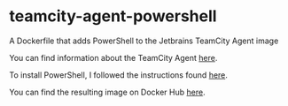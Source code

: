 # teamcity-agent-powershell
A Dockerfile that adds PowerShell to the Jetbrains TeamCity Agent image

You can find information about the TeamCity Agent [here](https://hub.docker.com/r/jetbrains/teamcity-agent/).

To install PowerShell, I followed the instructions found [here](https://github.com/PowerShell/PowerShell/blob/master/docs/installation/linux.md#ubuntu-1604).

You can find the resulting image on Docker Hub [here](https://hub.docker.com/r/georgef0/teamcity-agent-powershell/).
